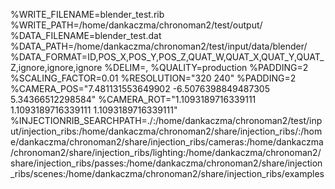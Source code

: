 %WRITE_FILENAME=blender_test.rib
%WRITE_PATH=/home/dankaczma/chronoman2/test/output/
%DATA_FILENAME=blender_test.dat
%DATA_PATH=/home/dankaczma/chronoman2/test/input/data/blender/
%DATA_FORMAT=ID,POS_X,POS_Y,POS_Z,QUAT_W,QUAT_X,QUAT_Y,QUAT_Z,ignore,ignore,ignore
%DELIM=,
%QUALITY=production
%PADDING=2
%SCALING_FACTOR=0.01
%RESOLUTION="320 240"
%PADDING=2
%CAMERA_POS="7.481131553649902 -6.5076398849487305 5.34366512298584"
%CAMERA_ROT="1.1093189716339111 1.1093189716339111 1.1093189716339111"
%INJECTIONRIB_SEARCHPATH=./:/home/dankaczma/chronoman2/test/input/injection_ribs:/home/dankaczma/chronoman2/share/injection_ribs/:/home/dankaczma/chronoman2/share/injection_ribs/cameras:/home/dankaczma/chronoman2/share/injection_ribs/lighting:/home/dankaczma/chronoman2/share/injection_ribs/passes:/home/dankaczma/chronoman2/share/injection_ribs/scenes:/home/dankaczma/chronoman2/share/injection_ribs/examples
